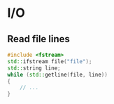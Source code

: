 # I/O 


## Read file lines

```cpp linenums="1"
#include <fstream>
std::ifstream file("file");
std::string line;
while (std::getline(file, line))
{
	// ...
}
```

